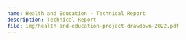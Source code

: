 ```yaml
---
name: Health and Education - Technical Report
description: Technical Report
file: img/health-and-education-project-drawdown-2022.pdf
---
```


